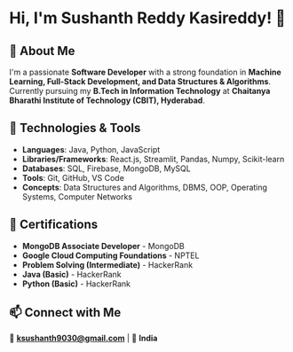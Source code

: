 # Hi, I'm Sushanth Reddy Kasireddy! 👋

## 🚀 About Me
I'm a passionate **Software Developer** with a strong foundation in **Machine Learning, Full-Stack Development, and Data Structures & Algorithms**. Currently pursuing my **B.Tech in Information Technology** at **Chaitanya Bharathi Institute of Technology (CBIT), Hyderabad**.

## 🔧 Technologies & Tools
- **Languages**: Java, Python, JavaScript
- **Libraries/Frameworks**: React.js, Streamlit, Pandas, Numpy, Scikit-learn
- **Databases**: SQL, Firebase, MongoDB, MySQL
- **Tools**: Git, GitHub, VS Code
- **Concepts**: Data Structures and Algorithms, DBMS, OOP, Operating Systems, Computer Networks


## 📜 Certifications
- **MongoDB Associate Developer** - MongoDB
- **Google Cloud Computing Foundations** - NPTEL
- **Problem Solving (Intermediate)** - HackerRank
- **Java (Basic)** - HackerRank
- **Python (Basic)** - HackerRank

## 📫 Connect with Me

📧 **ksushanth9030@gmail.com** | 📍 **India**
